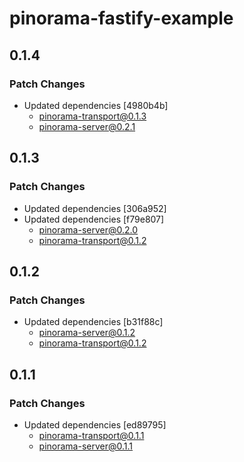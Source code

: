 # pinorama-fastify-example

## 0.1.4

### Patch Changes

- Updated dependencies [4980b4b]
  - pinorama-transport@0.1.3
  - pinorama-server@0.2.1

## 0.1.3

### Patch Changes

- Updated dependencies [306a952]
- Updated dependencies [f79e807]
  - pinorama-server@0.2.0
  - pinorama-transport@0.1.2

## 0.1.2

### Patch Changes

- Updated dependencies [b31f88c]
  - pinorama-server@0.1.2
  - pinorama-transport@0.1.2

## 0.1.1

### Patch Changes

- Updated dependencies [ed89795]
  - pinorama-transport@0.1.1
  - pinorama-server@0.1.1
